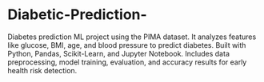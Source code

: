 # Diabetic-Prediction-
Diabetes prediction ML project using the PIMA dataset. It analyzes features like glucose, BMI, age, and blood pressure to predict diabetes. Built with Python, Pandas, Scikit-Learn, and Jupyter Notebook. Includes data preprocessing, model training, evaluation, and accuracy results for early health risk detection.
